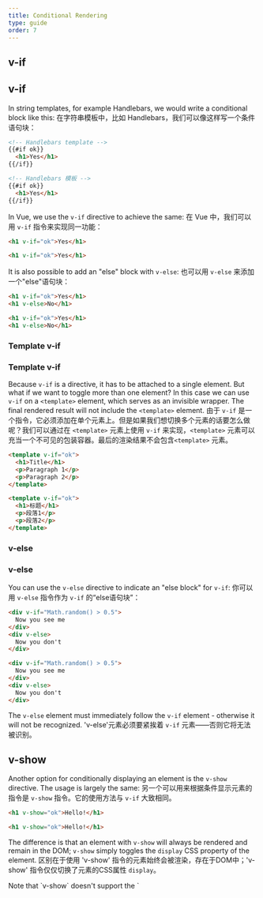 ```yaml
---
title: Conditional Rendering
type: guide
order: 7
---
```


## v-if
## v-if

In string templates, for example Handlebars, we would write a conditional block like this:
在字符串模板中，比如 Handlebars，我们可以像这样写一个条件语句块：

``` html
<!-- Handlebars template -->
{{#if ok}}
  <h1>Yes</h1>
{{/if}}
```
``` html
<!-- Handlebars 模板 -->
{{#if ok}}
  <h1>Yes</h1>
{{/if}}
```

In Vue, we use the `v-if` directive to achieve the same:
在 Vue 中，我们可以用 `v-if` 指令来实现同一功能：

``` html
<h1 v-if="ok">Yes</h1>
```
``` html
<h1 v-if="ok">Yes</h1>
```

It is also possible to add an "else" block with `v-else`:
也可以用 `v-else` 来添加一个"else"语句块：

``` html
<h1 v-if="ok">Yes</h1>
<h1 v-else>No</h1>
```
``` html
<h1 v-if="ok">Yes</h1>
<h1 v-else>No</h1>
```

### Template v-if
### Template v-if

Because `v-if` is a directive, it has to be attached to a single element. But what if we want to toggle more than one element? In this case we can use `v-if` on a `<template>` element, which serves as an invisible wrapper. The final rendered result will not include the `<template>` element.
由于 `v-if` 是一个指令，它必须添加在单个元素上。但是如果我们想切换多个元素的话要怎么做呢？我们可以通过在 `<template>` 元素上使用 `v-if` 来实现，`<template>` 元素可以充当一个不可见的包装容器。最后的渲染结果不会包含`<template>` 元素。

``` html
<template v-if="ok">
  <h1>Title</h1>
  <p>Paragraph 1</p>
  <p>Paragraph 2</p>
</template>
```
``` html
<template v-if="ok">
  <h1>标题</h1>
  <p>段落1</p>
  <p>段落2</p>
</template>
```

### v-else
### v-else

You can use the `v-else` directive to indicate an "else block" for `v-if`:
你可以用 `v-else` 指令作为 `v-if` 的“else语句块”：

``` html
<div v-if="Math.random() > 0.5">
  Now you see me
</div>
<div v-else>
  Now you don't
</div>
```
``` html
<div v-if="Math.random() > 0.5">
  Now you see me
</div>
<div v-else>
  Now you don't
</div>
```

The `v-else` element must immediately follow the `v-if` element - otherwise it will not be recognized.
'v-else'元素必须要紧挨着 `v-if` 元素——否则它将无法被识别。

## v-show

Another option for conditionally displaying an element is the `v-show` directive. The usage is largely the same:
另一个可以用来根据条件显示元素的指令是 `v-show` 指令。它的使用方法与 `v-if` 大致相同。

``` html
<h1 v-show="ok">Hello!</h1>
```
``` html
<h1 v-show="ok">Hello!</h1>
```

The difference is that an element with `v-show` will always be rendered and remain in the DOM; `v-show` simply toggles the `display` CSS property of the element.
区别在于使用 'v-show' 指令的元素始终会被渲染，存在于DOM中；'v-show' 指令仅仅切换了元素的CSS属性 `display`。

<p class="tip">Note that `v-show` doesn't support the `<template>` syntax, nor does it work with `v-else`.</p>
<p class="tip">注意 `v-show` 不支持 `<template>` 语法, 在其后使用 `v-else` 指令也不会生效.</p>

## v-if vs. v-show

`v-if` is "real" conditional rendering because it ensures that event listeners and child components inside the conditional block are properly destroyed and re-created during toggles.
`v-if` 是“真实的”条件渲染，因为它确保在切换过程中，完全地销毁和重建事件监听和条件块里的子组件。

`v-if` is also **lazy**: if the condition is false on initial render, it will not do anything - the conditional block won't be rendered until the condition becomes true for the first time.
`v-if` 也是 **惰性的**: 如果在初始渲染时条件为 false，它就什么都不会做——条件块在第一次变成 true 之后才被渲染的。

In comparison, `v-show` is much simpler - the element is always rendered regardless of initial condition, with just simple CSS-based toggling.
相比之下， `v-show` 简单得多——无论初始条件是什么，元素始终会被渲染，指令只是简单地基于切换CSS来实现功能。

Generally speaking, `v-if` has higher toggle costs while `v-show` has higher initial render costs. So prefer `v-show` if you need to toggle something very often, and prefer `v-if` if the condition is unlikely to change at runtime.
一般来说，`v-if` 有更高的切换消耗，`v-show` 有更高的初始渲染消耗。因此，如果需要经常切换的话使用`v-show`更好，如果在运行中条件很少会改变的话，`v-if`是更好的选择。
